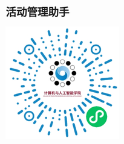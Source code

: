 活动管理助手
====
<img width="300" height="300" src="https://github.com/54lx/wechat_applet/blob/main/2/Applet_code.jpg?raw=true"/>
